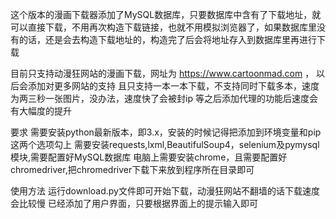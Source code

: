 这个版本的漫画下载器添加了MySQL数据库，只要数据库中含有了下载地址，就可以直接下载，不用再次构造下载链接，也就不用模拟浏览器了，如果数据库里没有的话，还是会去构造下载地址的，构造完了后会将地址存入到数据库里再进行下载

目前只支持动漫狂网站的漫画下载，网址为  https://www.cartoonmad.com ， 以后会添加对更多网站的支持
且只支持一本一本下载，不支持同时下载多本，速度为两三秒一张图片，没办法，速度快了会被封ip
等之后添加代理的功能后速度会有大幅度的提升

要求
需要安装python最新版本，即3.x，安装的时候记得把添加到环境变量和pip这两个选项勾上
需要安装requests,lxml,BeautifulSoup4，selenium及pymysql模块,需要配置好MySQL数据库
电脑上需要安装chrome，且需要配置好chromedriver,把chromedriver下载下来放到程序所在目录即可

使用方法
运行download.py文件即可开始下载，动漫狂网站不翻墙的话下载速度会比较慢
已经添加了用户界面，只要根据界面上的提示输入即可
